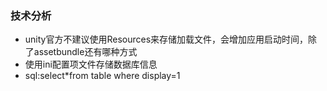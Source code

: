 ### 技术分析

* unity官方不建议使用Resources来存储加载文件，会增加应用启动时间，除了assetbundle还有哪种方式
* 使用ini配置项文件存储数据库信息
* sql:select*from table where display=1